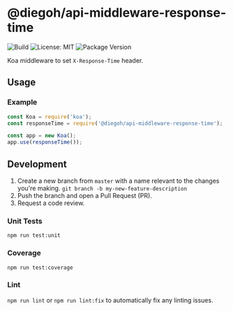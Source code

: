 # @diegoh/api-middleware-response-time

![Build](https://github.com/diegoh/api-middleware-response-time/workflows/Build/badge.svg)
![License: MIT](https://img.shields.io/badge/License-MIT-blue.svg)
![Package Version](https://img.shields.io/npm/v/@diegoh/api-middleware-response-time)

Koa middleware to set `X-Response-Time` header.

## Usage

### Example

```js
const Koa = require('koa');
const responseTime = require('@diegoh/api-middleware-response-time');

const app = new Koa();
app.use(responseTime());
```

## Development

1. Create a new branch from `master` with a name relevant to the changes you're making. `git branch -b my-new-feature-description`
2. Push the branch and open a Pull Request (PR).
3. Request a code review.

### Unit Tests

`npm run test:unit`

### Coverage

`npm run test:coverage`

### Lint

`npm run lint` or `npm run lint:fix` to automatically fix any linting issues.
